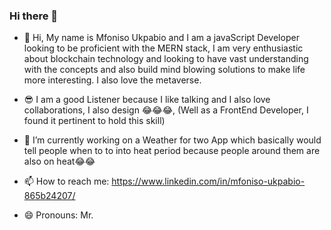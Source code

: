### Hi there 👋



- 🤩 Hi, My name is Mfoniso Ukpabio and I am a javaScript Developer looking to be proficient with the MERN stack, I am very enthusiastic about blockchain technology and looking to have vast understanding with the concepts and also build mind blowing solutions to make life more interesting. I also love the metaverse.

- 😎 I am a good Listener because I like talking and I also love collaborations, I also design 😂😂😂, (Well as a FrontEnd Developer, I found it pertinent to hold this skill)

- 🔭 I’m currently working on a Weather for two App which basically would tell people when to to into heat period because people around them are also on heat😂😂

- 📫 How to reach me: https://www.linkedin.com/in/mfoniso-ukpabio-865b24207/

- 😄 Pronouns: Mr.
